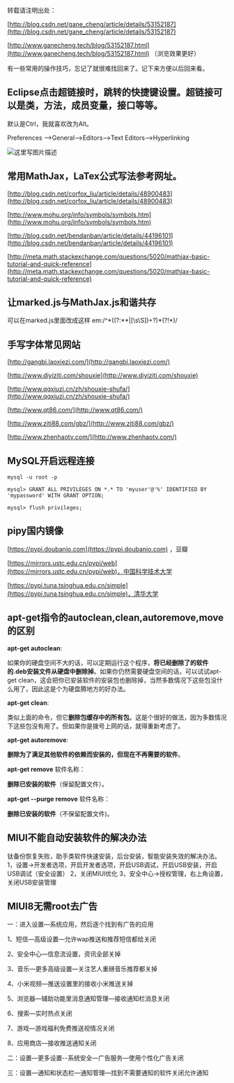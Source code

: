 转载请注明出处：

[http://blog.csdn.net/gane_cheng/article/details/53152187](http://blog.csdn.net/gane_cheng/article/details/53152187)

[http://www.ganecheng.tech/blog/53152187.html](http://www.ganecheng.tech/blog/53152187.html) （浏览效果更好）

有一些常用的操作技巧，忘记了就很难找回来了。记下来方便以后回来看。

**Eclipse点击超链接时，跳转的快捷键设置。超链接可以是类，方法，成员变量，接口等等。**
------------------------------------------------

默认是Ctrl，我就喜欢改为Alt。

Preferences ——>General——>Editors——>Text Editors——>Hyperlinking

![这里写图片描述](https://img-blog.csdn.net/20161113211054096)

**常用MathJax，LaTex公式写法参考网址。**
----------------------------

[http://blog.csdn.net/corfox_liu/article/details/48900483](http://blog.csdn.net/corfox_liu/article/details/48900483)

[http://www.mohu.org/info/symbols/symbols.htm](http://www.mohu.org/info/symbols/symbols.htm)

[http://blog.csdn.net/bendanban/article/details/44196101](http://blog.csdn.net/bendanban/article/details/44196101)

[http://meta.math.stackexchange.com/questions/5020/mathjax-basic-tutorial-and-quick-reference](http://meta.math.stackexchange.com/questions/5020/mathjax-basic-tutorial-and-quick-reference)

**让marked.js与MathJax.js和谐共存**
-----------------------------

可以在marked.js里面改成这样 em:/^\*((?:\*\*|[\s\S])+?)\*(?!\*)/

**手写字体常见网站**
------------

[http://gangbi.laoxiezi.com/](http://gangbi.laoxiezi.com/)

[http://www.diyiziti.com/shouxie](http://www.diyiziti.com/shouxie)

[http://www.qqxiuzi.cn/zh/shouxie-shufa/](http://www.qqxiuzi.cn/zh/shouxie-shufa/)

[http://www.qt86.com/](http://www.qt86.com/)

[http://www.ziti88.com/gbz/](http://www.ziti88.com/gbz/)

[http://www.zhenhaotv.com/](http://www.zhenhaotv.com/)

**MySQL开启远程连接**
---------------

```
mysql -u root -p

mysql> GRANT ALL PRIVILEGES ON *.* TO 'myuser'@'%' IDENTIFIED BY 'mypassword' WITH GRANT OPTION;

mysql> flush privileges;
```

**pipy国内镜像**
------------

[https://pypi.doubanio.com](https://pypi.doubanio.com) ，豆瓣

[https://mirrors.ustc.edu.cn/pypi/web](https://mirrors.ustc.edu.cn/pypi/web)，中国科学技术大学

[https://pypi.tuna.tsinghua.edu.cn/simple](https://pypi.tuna.tsinghua.edu.cn/simple)，清华大学

**apt-get指令的autoclean,clean,autoremove,move的区别**
------------------------------------------------

**apt-get autoclean**:

如果你的硬盘空间不大的话，可以定期运行这个程序，**将已经删除了的软件的.deb安装文件从硬盘中删除掉**。如果你仍然需要硬盘空间的话，可以试试apt-get clean，这会把你已安装软件的安装包也删除掉，当然多数情况下这些包没什么用了，因此这是个为硬盘腾地方的好办法。
 
**apt-get clean**:

类似上面的命令，但它**删除包缓存中的所有包**。这是个很好的做法，因为多数情况下这些包没有用了。但如果你是拨号上网的话，就得重新考虑了。
 
**apt-get autoremove**:

**删除为了满足其他软件的依赖而安装的，但现在不再需要的软件**。
 
**apt-get remove** 软件名称：

**删除已安装的软件**（保留配置文件）。

**apt-get --purge remove** 软件名称：

**删除已安装的软件**（不保留配置文件)。

**MIUI不能自动安装软件的解决办法**
---------------------

钛备份恢复失败，助手类软件快速安装，后台安装，智能安装失效的解决办法。
1，设置→开发者选项，开启开发者选项，开启USB调试，开启USB安装，开启USB调试（安全设置）
2，关闭MIUI优化
3，安全中心→授权管理，右上角设置，关闭USB安装管理

**MIUI8无需root去广告**
------------------

一：进入设置—系统应用，然后逐个找到有广告的应用

1、短信—高级设置—允许wap推送和推荐短信都给关闭

2、安全中心—信息流设置，资讯全部关掉

3、音乐—更多高级设置—关注艺人重磅音乐推荐都关掉

4、小米视频—推送设置里的接收小米推送关掉

5、浏览器—辅助功能里消息通知管理—接收通知栏消息关闭

6、搜索—实时热点关闭

7、游戏—游戏福利免费推送视情况关闭

8、应用商店—接收推送通知关闭

二：设置—更多设置--系统安全—广告服务—使用个性化广告关闭

三：设置—通知和状态栏—通知管理—找到不需要通知的软件关闭允许通知